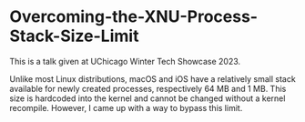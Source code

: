 # Overcoming-the-XNU-Process-Stack-Size-Limit
This is a talk given at UChicago Winter Tech Showcase 2023.

Unlike most Linux distributions, macOS and iOS have a relatively small stack available for newly created processes, respectively 64 MB and 1 MB. This size is hardcoded into the kernel and cannot be changed without a kernel recompile. However, I came up with a way to bypass this limit.
